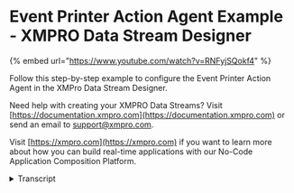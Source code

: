 # Event Printer Action Agent Example - XMPRO Data Stream Designer
{% embed url="https://www.youtube.com/watch?v=RNFyjSQokf4" %}

Follow this step-by-step example to configure the Event Printer Action Agent in the XMPro Data Stream Designer.

Need help with creating your XMPRO Data Streams? Visit [https://documentation.xmpro.com](https://documentation.xmpro.com) or send an email to support@xmpro.com.

Visit [https://xmpro.com](https://xmpro.com) if you want to learn more about how you can build real-time applications with our No-Code Application Composition Platform.
<details>
<summary>Transcript</summary>this example demonstrates how to use the

event printer agent to display the

events from the parent listener agent

first drag the event printer onto the

canvas rename it and link the input

endpoint to the pump data

save the data stream

publish it

and let's look at the live data view

we can see the events received

and also printed on a windows console if

the stream host is running as a windows

application

you can download the file below to try

it out yourself

and for more information about this

agent's properties head to the

configuration page thank you
</details>